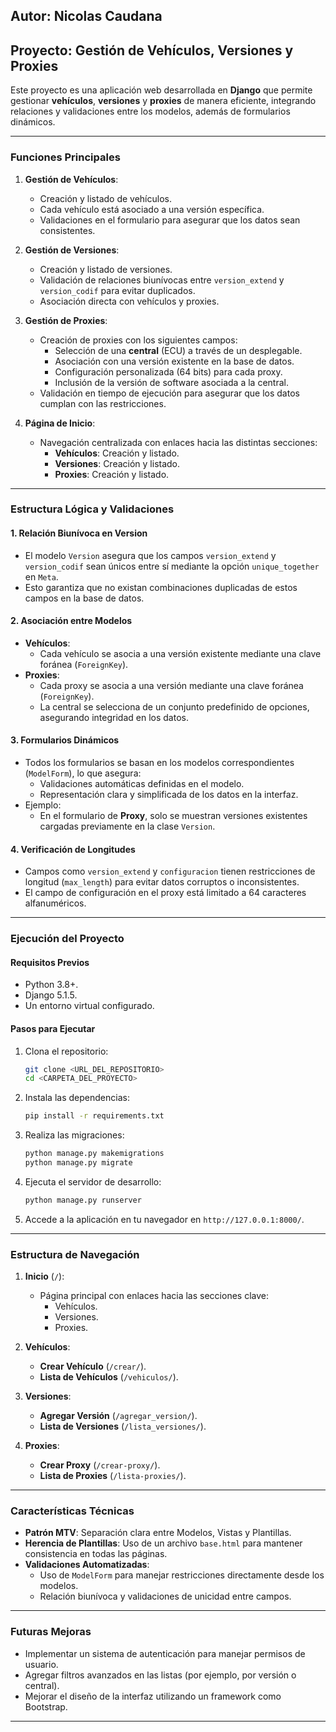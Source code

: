 Autor: Nicolas Caudana
---

## **Proyecto: Gestión de Vehículos, Versiones y Proxies**

Este proyecto es una aplicación web desarrollada en **Django** que permite gestionar **vehículos**, **versiones** y **proxies** de manera eficiente, integrando relaciones y validaciones entre los modelos, además de formularios dinámicos.

---

### **Funciones Principales**

1. **Gestión de Vehículos**:
   - Creación y listado de vehículos.
   - Cada vehículo está asociado a una versión específica.
   - Validaciones en el formulario para asegurar que los datos sean consistentes.

2. **Gestión de Versiones**:
   - Creación y listado de versiones.
   - Validación de relaciones biunívocas entre `version_extend` y `version_codif` para evitar duplicados.
   - Asociación directa con vehículos y proxies.

3. **Gestión de Proxies**:
   - Creación de proxies con los siguientes campos:
     - Selección de una **central** (ECU) a través de un desplegable.
     - Asociación con una versión existente en la base de datos.
     - Configuración personalizada (64 bits) para cada proxy.
     - Inclusión de la versión de software asociada a la central.
   - Validación en tiempo de ejecución para asegurar que los datos cumplan con las restricciones.

4. **Página de Inicio**:
   - Navegación centralizada con enlaces hacia las distintas secciones:
     - **Vehículos**: Creación y listado.
     - **Versiones**: Creación y listado.
     - **Proxies**: Creación y listado.

---

### **Estructura Lógica y Validaciones**

#### **1. Relación Biunívoca en Version**
- El modelo `Version` asegura que los campos `version_extend` y `version_codif` sean únicos entre sí mediante la opción `unique_together` en `Meta`.
- Esto garantiza que no existan combinaciones duplicadas de estos campos en la base de datos.

#### **2. Asociación entre Modelos**
- **Vehículos**:
  - Cada vehículo se asocia a una versión existente mediante una clave foránea (`ForeignKey`).
- **Proxies**:
  - Cada proxy se asocia a una versión mediante una clave foránea (`ForeignKey`).
  - La central se selecciona de un conjunto predefinido de opciones, asegurando integridad en los datos.

#### **3. Formularios Dinámicos**
- Todos los formularios se basan en los modelos correspondientes (`ModelForm`), lo que asegura:
  - Validaciones automáticas definidas en el modelo.
  - Representación clara y simplificada de los datos en la interfaz.
- Ejemplo:
  - En el formulario de **Proxy**, solo se muestran versiones existentes cargadas previamente en la clase `Version`.

#### **4. Verificación de Longitudes**
- Campos como `version_extend` y `configuracion` tienen restricciones de longitud (`max_length`) para evitar datos corruptos o inconsistentes.
- El campo de configuración en el proxy está limitado a 64 caracteres alfanuméricos.

---

### **Ejecución del Proyecto**

#### **Requisitos Previos**
- Python 3.8+.
- Django 5.1.5.
- Un entorno virtual configurado.

#### **Pasos para Ejecutar**
1. Clona el repositorio:
   ```bash
   git clone <URL_DEL_REPOSITORIO>
   cd <CARPETA_DEL_PROYECTO>
   ```
2. Instala las dependencias:
   ```bash
   pip install -r requirements.txt
   ```
3. Realiza las migraciones:
   ```bash
   python manage.py makemigrations
   python manage.py migrate
   ```
4. Ejecuta el servidor de desarrollo:
   ```bash
   python manage.py runserver
   ```
5. Accede a la aplicación en tu navegador en `http://127.0.0.1:8000/`.

---

### **Estructura de Navegación**

1. **Inicio** (`/`):
   - Página principal con enlaces hacia las secciones clave:
     - Vehículos.
     - Versiones.
     - Proxies.

2. **Vehículos**:
   - **Crear Vehículo** (`/crear/`).
   - **Lista de Vehículos** (`/vehiculos/`).

3. **Versiones**:
   - **Agregar Versión** (`/agregar_version/`).
   - **Lista de Versiones** (`/lista_versiones/`).

4. **Proxies**:
   - **Crear Proxy** (`/crear-proxy/`).
   - **Lista de Proxies** (`/lista-proxies/`).

---

### **Características Técnicas**

- **Patrón MTV**: Separación clara entre Modelos, Vistas y Plantillas.
- **Herencia de Plantillas**: Uso de un archivo `base.html` para mantener consistencia en todas las páginas.
- **Validaciones Automatizadas**:
  - Uso de `ModelForm` para manejar restricciones directamente desde los modelos.
  - Relación biunívoca y validaciones de unicidad entre campos.

---

### **Futuras Mejoras**
- Implementar un sistema de autenticación para manejar permisos de usuario.
- Agregar filtros avanzados en las listas (por ejemplo, por versión o central).
- Mejorar el diseño de la interfaz utilizando un framework como Bootstrap.

---
